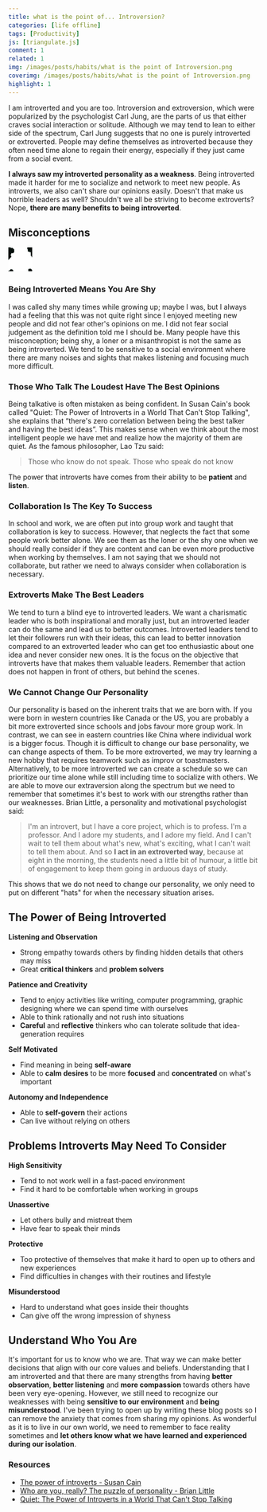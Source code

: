 ```yaml
---
title: what is the point of... Introversion?
categories: [life offline]
tags: [Productivity]
js: [triangulate.js]
comment: 1
related: 1
img: /images/posts/habits/what is the point of Introversion.png
coverimg: /images/posts/habits/what is the point of Introversion.png
highlight: 1
---
```

I am introverted and you are too. Introversion and extroversion, which were popularized by the psychologist Carl Jung, are the parts of us that either craves social interaction or solitude. Although we may tend to lean to either side of the spectrum, Carl Jung suggests that no one is purely introverted or extroverted. People may define themselves as introverted because they often need time alone to regain their energy, especially if they just came from a social event. 

**I always saw my introverted personality as a weakness**. Being introverted made it harder for me to socialize and network to meet new people. As introverts, we also can't share our opinions easily. Doesn't that make us horrible leaders as well? Shouldn't we all be striving to become extroverts? Nope, **there are many benefits to being introverted**.

## Misconceptions

<img alt="Pixel Me Introverted" loading="lazy" src="/images/posts/habits/Pixel Me Introverted.gif" class="right-align pixelart">

### Being Introverted Means You Are Shy

I was called shy many times while growing up; maybe I was, but I always had a feeling that this was not quite right since I enjoyed meeting new people and did not fear other's opinions on me. I did not fear social judgement as the definition told me I should be. Many people have this misconception; being shy, a loner or a misanthropist is not the same as being introverted. We tend to be sensitive to a social environment where there are many noises and sights that makes listening and focusing much more difficult.  

### Those Who Talk The Loudest Have The Best Opinions

Being talkative is often mistaken as being confident. In Susan Cain's book called "Quiet: The Power of Introverts in a World That Can't Stop Talking", she explains that “there's zero correlation between being the best talker and having the best ideas”. This makes sense when we think about the most intelligent people we have met and realize how the majority of them are quiet. As the famous philosopher, Lao Tzu said:

> Those who know do not speak. Those who speak do not know

The power that introverts have comes from their ability to be **patient** and **listen**. 

### Collaboration Is The Key To Success

In school and work, we are often put into group work and taught that collaboration is key to success. However, that neglects the fact that some people work better alone. We see them as the loner or the shy one when we should really consider if they are content and can be even more productive when working by themselves. I am not saying that we should not collaborate, but rather we need to always consider when collaboration is necessary.

### Extroverts Make The Best Leaders

We tend to turn a blind eye to introverted leaders. We want a charismatic leader who is both inspirational and morally just, but an introverted leader can do the same and lead us to better outcomes. Introverted leaders tend to let their followers run with their ideas, this can lead to better innovation compared to an extroverted leader who can get too enthusiastic about one idea and never consider new ones. It is the focus on the objective that introverts have that makes them valuable leaders. Remember that action does not happen in front of others, but behind the scenes.

### We Cannot Change Our Personality

Our personality is based on the inherent traits that we are born with. If you were born in western countries like Canada or the US, you are probably a bit more extroverted since schools and jobs favour more group work. In contrast, we can see in eastern countries like China where individual work is a bigger focus. Though it is difficult to change our base personality, we can change aspects of them. To be more extroverted, we may try learning a new hobby that requires teamwork such as improv or toastmasters. Alternatively, to be more introverted we can create a schedule so we can prioritize our time alone while still including time to socialize with others. We are able to move our extraversion along the spectrum but we need to remember that sometimes it's best to work with our strengths rather than our weaknesses. Brian Little, a personality and motivational psychologist said:

> I'm an introvert, but I have a core project, which is to profess. I'm a professor. And I adore my students, and I adore my field. And I can't wait to tell them about what's new, what's exciting, what I can't wait to tell them about. And so **I act in an extroverted way**, because at eight in the morning, the students need a little bit of humour, a little bit of engagement to keep them going in arduous days of study. 

This shows that we do not need to change our personality, we only need to put on different "hats" for when the necessary situation arises.

## The Power of Being Introverted

**Listening and Observation**

- Strong empathy towards others by finding hidden details that others may miss
- Great **critical thinkers** and **problem solvers**

**Patience and Creativity**

- Tend to enjoy activities like writing, computer programming, graphic designing where we can spend time with ourselves
- Able to think rationally and not rush into situations
- **Careful** and **reflective** thinkers who can tolerate solitude that idea-generation requires

**Self Motivated**

- Find meaning in being **self-aware**
- Able to **calm desires** to be more **focused** and **concentrated** on what's important

**Autonomy and Independence**

- Able to **self-govern** their actions
- Can live without relying on others

## Problems Introverts May Need To Consider

**High Sensitivity**

- Tend to not work well in a fast-paced environment
- Find it hard to be comfortable when working in groups

**Unassertive**

- Let others bully and mistreat them
- Have fear to speak their minds

**Protective**

- Too protective of themselves that make it hard to open up to others and new experiences
- Find difficulties in changes with their routines and lifestyle

**Misunderstood**

- Hard to understand what goes inside their thoughts
- Can give off the wrong impression of shyness

## Understand Who You Are

It's important for us to know who we are. That way we can make better decisions that align with our core values and beliefs. Understanding that I am introverted and that there are many strengths from having **better observation**, **better listening** and **more compassion** towards others have been very eye-opening. However, we still need to recognize our weaknesses with being **sensitive to our environment** and **being misunderstood**. I've been trying to open up by writing these blog posts so I can remove the anxiety that comes from sharing my opinions. As wonderful as it is to live in our own world, we need to remember to face reality sometimes and **let others know what we have learned and experienced during our isolation**.

### Resources
- [The power of introverts - Susan Cain](https://www.youtube.com/watch?v=c0KYU2j0TM4)
- [Who are you, really? The puzzle of personality - Brian Little](https://youtu.be/qYvXk_bqlBk)
- [Quiet: The Power of Introverts in a World That Can't Stop Talking](https://www.goodreads.com/book/show/8520610-quiet)

